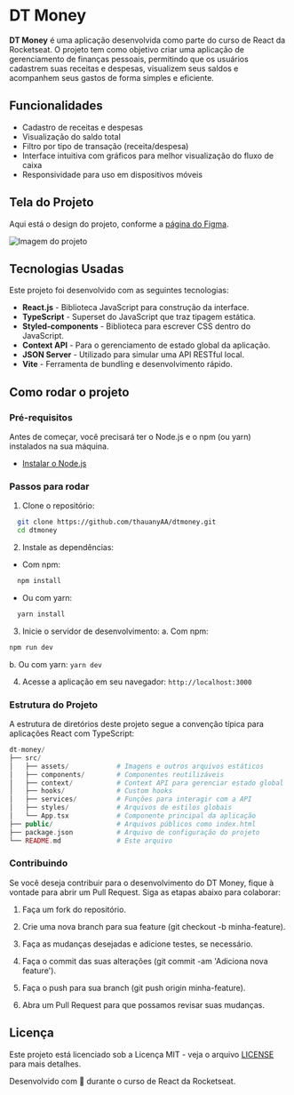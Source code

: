 # DT Money

**DT Money** é uma aplicação desenvolvida como parte do curso de React da Rocketseat. O projeto tem como objetivo criar uma aplicação de gerenciamento de finanças pessoais, permitindo que os usuários cadastrem suas receitas e despesas, visualizem seus saldos e acompanhem seus gastos de forma simples e eficiente.

## Funcionalidades

- Cadastro de receitas e despesas
- Visualização do saldo total
- Filtro por tipo de transação (receita/despesa)
- Interface intuitiva com gráficos para melhor visualização do fluxo de caixa
- Responsividade para uso em dispositivos móveis

## Tela do Projeto

Aqui está o design do projeto, conforme a [página do Figma](https://www.figma.com/design/ZlZS03YXPkNiG0dFiGDnzS/DT-Money--Community-?node-id=42078-424&t=do2B0DrB5Ku65wlu-0).

![Imagem do projeto](link-da-imagem)

## Tecnologias Usadas

Este projeto foi desenvolvido com as seguintes tecnologias:

- **React.js** - Biblioteca JavaScript para construção da interface.
- **TypeScript** - Superset do JavaScript que traz tipagem estática.
- **Styled-components** - Biblioteca para escrever CSS dentro do JavaScript.
- **Context API** - Para o gerenciamento de estado global da aplicação.
- **JSON Server** - Utilizado para simular uma API RESTful local.
- **Vite** - Ferramenta de bundling e desenvolvimento rápido.
  
## Como rodar o projeto

### Pré-requisitos

Antes de começar, você precisará ter o Node.js e o npm (ou yarn) instalados na sua máquina.

- [Instalar o Node.js](https://nodejs.org/)

### Passos para rodar

1. Clone o repositório:
  ```bash
    git clone https://github.com/thauanyAA/dtmoney.git
    cd dtmoney
  ```

2. Instale as dependências:
  * Com npm:
  ```bash
    npm install
  ```
  
  * Ou com yarn:
  ```bash
    yarn install
  ```

3. Inicie o servidor de desenvolvimento:
  a. Com npm:
  ```bash
  npm run dev
  ```

  b. Ou com yarn:
  `
  yarn dev
  `

4. Acesse a aplicação em seu navegador:
  `
  http://localhost:3000
  `

### Estrutura do Projeto
A estrutura de diretórios deste projeto segue a convenção típica para aplicações React com TypeScript:

```php
dt-money/
├── src/
│   ├── assets/            # Imagens e outros arquivos estáticos
│   ├── components/        # Componentes reutilizáveis
│   ├── context/           # Context API para gerenciar estado global
│   ├── hooks/             # Custom hooks
│   ├── services/          # Funções para interagir com a API
│   ├── styles/            # Arquivos de estilos globais
│   └── App.tsx            # Componente principal da aplicação
├── public/                # Arquivos públicos como index.html
├── package.json           # Arquivo de configuração do projeto
└── README.md              # Este arquivo
```

### Contribuindo
Se você deseja contribuir para o desenvolvimento do DT Money, fique à vontade para abrir um Pull Request. Siga as etapas abaixo para colaborar:

1. Faça um fork do repositório.

2. Crie uma nova branch para sua feature (git checkout -b minha-feature).

3. Faça as mudanças desejadas e adicione testes, se necessário.

4. Faça o commit das suas alterações (git commit -am 'Adiciona nova feature').

5. Faça o push para sua branch (git push origin minha-feature).

6. Abra um Pull Request para que possamos revisar suas mudanças.

## Licença

Este projeto está licenciado sob a Licença MIT - veja o arquivo [LICENSE](LICENSE) para mais detalhes.


Desenvolvido com 💙 durante o curso de React da Rocketseat.